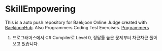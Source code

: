# SkillEmpowering
This is a auto push repository for Baekjoon Online Judge created with [BaekjoonHub](https://github.com/BaekjoonHub/BaekjoonHub).
Also Programmers Coding Test Exercises. [Programmers](https://school.programmers.co.kr/)

1. 프로그래머스에서 C# Compiler로 Level 0, 정답률 높은 문제부터 차근차근 풀어보고 있습니다.
